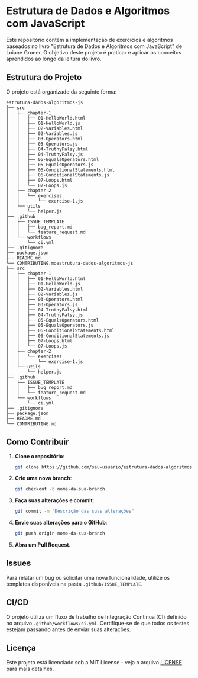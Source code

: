 # Estrutura de Dados e Algoritmos com JavaScript

Este repositório contém a implementação de exercícios e algoritmos baseados no livro "Estrutura de Dados e Algoritmos com JavaScript" de Loiane Groner. O objetivo deste projeto é praticar e aplicar os conceitos aprendidos ao longo da leitura do livro.

## Estrutura do Projeto

O projeto está organizado da seguinte forma:

```
estrutura-dados-algoritmos-js
├── src
│   ├── chapter-1
│   │   ├── 01-HelloWorld.html
│   │   ├── 01-HelloWorld.js
│   │   ├── 02-Variables.html
│   │   ├── 02-Variables.js
│   │   ├── 03-Operators.html
│   │   ├── 03-Operators.js
│   │   ├── 04-TruthyFalsy.html
│   │   ├── 04-TruthyFalsy.js
│   │   ├── 05-EqualsOperators.html
│   │   ├── 05-EqualsOperators.js
│   │   ├── 06-ConditionalStatements.html
│   │   ├── 06-ConditionalStatements.js
│   │   ├── 07-Loops.html
│   │   └── 07-Loops.js
│   ├── chapter-2
│   │   └── exercises
│   │       └── exercise-1.js
│   └── utils
│       └── helper.js
├── .github
│   ├── ISSUE_TEMPLATE
│   │   ├── bug_report.md
│   │   └── feature_request.md
│   └── workflows
│       └── ci.yml
├── .gitignore
├── package.json
├── README.md
└── CONTRIBUTING.mdestrutura-dados-algoritmos-js
├── src
│   ├── chapter-1
│   │   ├── 01-HelloWorld.html
│   │   ├── 01-HelloWorld.js
│   │   ├── 02-Variables.html
│   │   ├── 02-Variables.js
│   │   ├── 03-Operators.html
│   │   ├── 03-Operators.js
│   │   ├── 04-TruthyFalsy.html
│   │   ├── 04-TruthyFalsy.js
│   │   ├── 05-EqualsOperators.html
│   │   ├── 05-EqualsOperators.js
│   │   ├── 06-ConditionalStatements.html
│   │   ├── 06-ConditionalStatements.js
│   │   ├── 07-Loops.html
│   │   └── 07-Loops.js
│   ├── chapter-2
│   │   └── exercises
│   │       └── exercise-1.js
│   └── utils
│       └── helper.js
├── .github
│   ├── ISSUE_TEMPLATE
│   │   ├── bug_report.md
│   │   └── feature_request.md
│   └── workflows
│       └── ci.yml
├── .gitignore
├── package.json
├── README.md
└── CONTRIBUTING.md
```

## Como Contribuir

1. **Clone o repositório**:
   ```bash
   git clone https://github.com/seu-usuario/estrutura-dados-algoritmos-js.git
   ```

2. **Crie uma nova branch**:
   ```bash
   git checkout -b nome-da-sua-branch
   ```

3. **Faça suas alterações e commit**:
   ```bash
   git commit -m "Descrição das suas alterações"
   ```

4. **Envie suas alterações para o GitHub**:
   ```bash
   git push origin nome-da-sua-branch
   ```

5. **Abra um Pull Request**.

## Issues

Para relatar um bug ou solicitar uma nova funcionalidade, utilize os templates disponíveis na pasta `.github/ISSUE_TEMPLATE`.

## CI/CD

O projeto utiliza um fluxo de trabalho de Integração Contínua (CI) definido no arquivo `.github/workflows/ci.yml`. Certifique-se de que todos os testes estejam passando antes de enviar suas alterações.

## Licença

Este projeto está licenciado sob a MIT License - veja o arquivo [LICENSE](LICENSE) para mais detalhes.